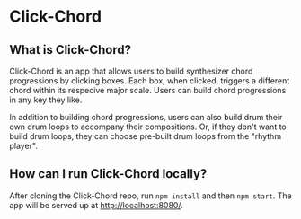 # Click-Chord

## What is Click-Chord?

Click-Chord is an app that allows users to build synthesizer chord progressions by clicking boxes. Each box, when clicked, triggers a different chord within its respecive major scale. Users can build chord progressions in any key they like.

In addition to building chord progressions, users can also build drum their own drum loops to accompany their compositions. Or, if they don't want to build drum loops, they can choose pre-built drum loops from the "rhythm player".

## How can I run Click-Chord locally?

After cloning the Click-Chord repo, run `npm install` and then `npm start`. The app will be served up at [http://localhost:8080/](http://localhost:8080/).
